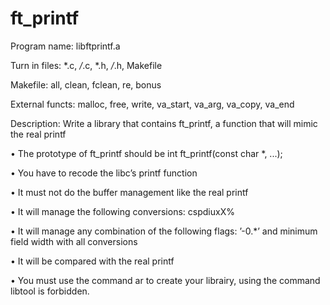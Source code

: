 # ft_printf

Program name: libftprintf.a

Turn in files: *.c, */*.c, *.h, */*.h, Makefile

Makefile: all, clean, fclean, re, bonus

External functs: malloc, free, write, va_start, va_arg, va_copy, va_end

Description: Write a library that contains ft_printf, a function that will mimic the real printf

• The prototype of ft_printf should be int ft_printf(const char *, ...);

• You have to recode the libc’s printf function

• It must not do the buffer management like the real printf

• It will manage the following conversions: cspdiuxX%

• It will manage any combination of the following flags: ’-0.*’ and minimum field
width with all conversions

• It will be compared with the real printf

• You must use the command ar to create your librairy, using the command libtool
is forbidden.
